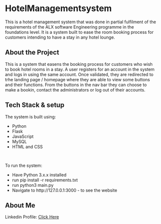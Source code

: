 # HotelManagementsystem
<p>This is a hotel management system that was done in partial fulfilment of the requirements of the ALX software Engineering programme in the foundations level. It is a system built to ease the room booking process for customers intending to have a stay in any hotel lounge.</p>

<h2>About the Project</h2>
<p>This is a system that easens the booking process for customers who wish to book hotel rooms in a stay. A user registers for an account in the system and logs in using the same account. Once validated, they are redirected to trhe landing page / homepage where they are able to view some buttons and their functions. From the buttons in the nav bar they can choose to make a bookin, contact the administrators or log out of their accounts.</p>

<h2>Tech Stack & setup</h2>
<p>The system is built using:</p>
<ul>
  <li>Python</li>
  <li>Flask</li>
  <li>JavaScript</li>
  <li>MySQL</li>
  <li>HTML and CSS</li>
</ul>
<br>
<p>To run the system:
<ul>
  <li>Have Python 3.x.x installed</li>
  <li>run pip install -r requirements.txt</li>
  <li>run python3 main.py</li>
  <li>Navigate to http://127.0.0.1:3000 - to see the website</li>
</ul>
</p>

<h2>About Me</h2>
Linkedin Profile: <a href="https://www.linkedin.com/in/michael-james-athung-a-60a485243/">Click Here</a>
